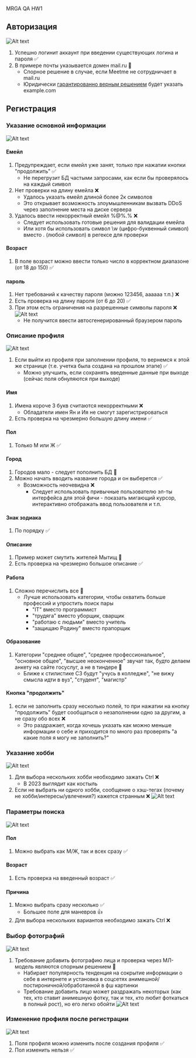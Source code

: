 MRGA QA HW1

## Авторизация
![Alt text](img/image-5.png)
1. Успешно логинит аккаунт при введении существующих логина и пароля ✅
1. В примере почты указывается домен mail.ru 🤔
    - Спорное решение в случае, если Meetme не сотрудничает в mail.ru
    - Юридически  [гарантированно верным решением](https://ru.wikipedia.org/wiki/%D0%94%D0%BE%D0%BC%D0%B5%D0%BD%D1%8B_%D0%B4%D0%BB%D1%8F_%D0%BF%D1%80%D0%B8%D0%BC%D0%B5%D1%80%D0%BE%D0%B2) будет указать example.com

## Регистрация
### Указание основной информации
![Alt text](img/image-4.png)
#### Емейл
1. Предупреждает, если емейл уже занят, только при нажатии кнопки "продолжить" ✅
    - Не перегрузит БД частыми запросами, как если бы проверялось на каждый символ
1. Нет проверки на длину емейла ❌
    - Удалось указать емейл длиной более 2к символов
    - Это открывает возможность злоумышленникам вызвать DDoS через заполнение места на диске сервера
1. Удалось ввести некорректный емейл %@%.% ❌
    - Следует использовать готовые решения для валидации емейла
    - Или хотя бы использовать символ \w (цифро-буквенный символ) вместо . (любой символ) в регексе для проверки
#### Возраст
1. В поле возраст можно ввести только число в корректном диапазоне (от 18 до 150) ✅
#### пароль
1. Нет требований к качеству пароля (можно 123456, aaaaaa т.п.) ❌
1. Есть проверка на длину пароля (от 6 до 20) ✅
1. При этом есть ограничения на разрешенные символы пароля ❌
![Alt text](img/image-2.png)
    - Не получится ввести автосгенерированный браузером пароль

### Описание профиля
![Alt text](img/image-3.png)
1. Если выйти из профиля при заполнении профиля, то вернемся к этой же странице (т.е. учетка была создана на прошлом этапе) ✅
    - Можно улучшить, если сохранять введенные данные при выходе (сейчас поля обнуляются при выходе)
#### Имя
1. Имена короче 3 букв считаются некорректными ❌
    - Обладатели имен Ян и Ия не смогут зарегистрироваться
1. Есть проверка на чрезмерно большую длину имени ✅
#### Пол
1. Только М или Ж ✅
#### Город
1. Городов мало - следует пополнить БД 🤔
1. Можно начать вводить название города и он выберется ✅
    - Возможность неочевидна ❌
      - Следует использовать привычные пользователю эл-ты интерфейса для этой фичи - показать мигающий курсор, интерактивно отображать ввод пользователя и т.п.
#### Знак зодиака 
1. По порядку ✅
#### Описание
1. Пример может смутить жителей Мытищ 🤔
1. Есть проверка на чрезмерно большое описание ✅
#### Работа
1. Сложно перечислить все 🤔
    - Лучше использовать категории, чтобы охватить больше профессий и упростить поиск пары
      - "IT" вместо программист
      - "трудяга" вместо уборщик, сварщик
      - "работаю с людьми" вместо учитель
      - "защищаю Родину" вместо прапорщик
#### Образование
1. Категории "среднее общее", "среднее профессиональное", "основное общее", "высшее неоконченное" звучат так, будто делаем анкету на сайте госуслуг, а не в тиндере 🤔
    - Ближе к стилистике СЗ будут "учусь в колледже", "не вижу смысла идти в вуз", "студент", "магистр"

#### Кнопка "продолжить"
1. если не заполнить сразу несколько полей, то при нажатии на кнопку "продолжить" будет сообщаться о незаполнении одно за другим, а не сразу обо всех ❌
    - Это раздражает, когда хочешь указать как можно меньше информации о себе и приходится по много раз проверять "а какие поля я могу не заполнить?"

### Указание хобби
![Alt text](img/image-6.png)
1. Для выбора нескольких хобби необходимо зажать Ctrl ❌
    - В 2023 выглядит как костыль
2. Если не выбрать ни одного хобби, сообщение о хэш-тегах (почему не хобби/интересы/увлечения?) кажется странным ❌
![Alt text](img/image-7.png)

### Параметры поиска
![Alt text](img/image-8.png)
#### Пол
1. Можно выбрать как М/Ж, так и всех сразу ✅

#### Возраст
1. Есть проверка на введенный возраст ✅

#### Причина
1. Можно выбрать сразу несколько ✅
    - Большее поле для маневров 👍
1. Для выбора нескольких вариантов необходимо зажать Ctrl ❌

### Выбор фотографий
![Alt text](img/image-9.png)
1. Требование добавить фотографию лица и проверка через МЛ-модель являются спорным решением 🤔
    - Набирает популярность тенденция на сокрытие информации о себе в интернете и установка в соцсетях анимешной/постироничной/обработанной в фш картинки
    - Требование добавить лицо может раздражать некоторых (как тех, кто ставит анимешную фотку, так и тех, кто любит фоткаться в полный рост), но его легко обойти
![Alt text](img/image-10.png)

### Изменение профиля после регистрации
![Alt text](img/image-12.png)
1. Поля профиля можно изменить после создания профиля ✅
1. Пол изменить нельзя ✅